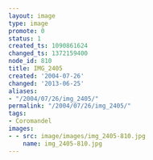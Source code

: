 ```yaml
---
layout: image
type: image
promote: 0
status: 1
created_ts: 1090861624
changed_ts: 1372159400
node_id: 810
title: IMG_2405
created: '2004-07-26'
changed: '2013-06-25'
aliases:
- "/2004/07/26/img_2405/"
permalink: "/2004/07/26/img_2405/"
tags:
- Coromandel
images:
- - src: image/images/img_2405-810.jpg
    name: img_2405-810.jpg
---
```


